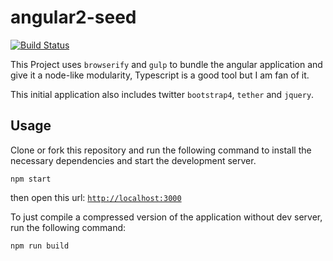 # angular2-seed

[![Build Status](https://travis-ci.org/willyelm/angular2-seed.svg?branch=master)](https://travis-ci.org/willyelm/angular2-seed)

This Project uses `browserify` and `gulp` to bundle the angular application and give it a node-like modularity, Typescript is a good tool but I am fan of it.

This initial application also includes twitter `bootstrap4`, `tether` and `jquery`. 

## Usage

Clone or fork this repository and run the following command to install the necessary dependencies and start the development server.

```lang:bash
npm start
```

then open this url:
[`http://localhost:3000`](http://localhost:3000)

To just compile a compressed version of the application without dev server, run the following command:

```lang:bash
npm run build
```


